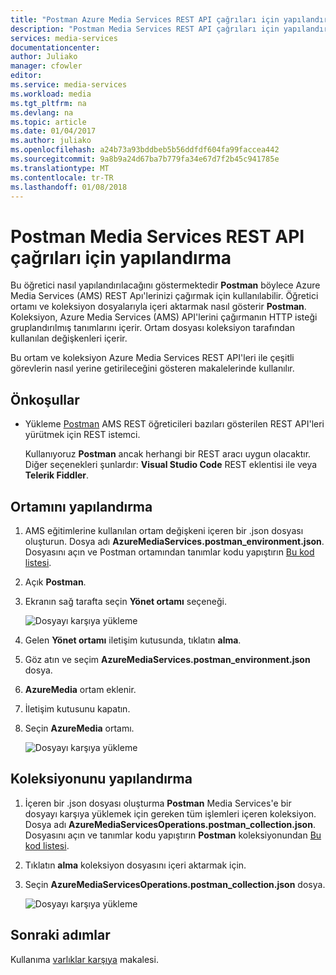 ```yaml
---
title: "Postman Azure Media Services REST API çağrıları için yapılandırma"
description: "Postman Media Services REST API çağrıları için yapılandırmayı öğrenin."
services: media-services
documentationcenter: 
author: Juliako
manager: cfowler
editor: 
ms.service: media-services
ms.workload: media
ms.tgt_pltfrm: na
ms.devlang: na
ms.topic: article
ms.date: 01/04/2017
ms.author: juliako
ms.openlocfilehash: a24b73a93bddbeb5b56ddfdf604fa99faccea442
ms.sourcegitcommit: 9a8b9a24d67ba7b779fa34e67d7f2b45c941785e
ms.translationtype: MT
ms.contentlocale: tr-TR
ms.lasthandoff: 01/08/2018
---
```

# <a name="configure-postman-for-media-services-rest-api-calls"></a>Postman Media Services REST API çağrıları için yapılandırma

Bu öğretici nasıl yapılandırılacağını göstermektedir **Postman** böylece Azure Media Services (AMS) REST Apı'lerinizi çağırmak için kullanılabilir. Öğretici ortamı ve koleksiyon dosyalarıyla içeri aktarmak nasıl gösterir **Postman**. Koleksiyon, Azure Media Services (AMS) API'lerini çağırmanın HTTP isteği gruplandırılmış tanımlarını içerir. Ortam dosyası koleksiyon tarafından kullanılan değişkenleri içerir.

Bu ortam ve koleksiyon Azure Media Services REST API'leri ile çeşitli görevlerin nasıl yerine getirileceğini gösteren makalelerinde kullanılır.

## <a name="prerequisites"></a>Önkoşullar

- Yükleme [Postman](https://www.getpostman.com/) AMS REST öğreticileri bazıları gösterilen REST API'leri yürütmek için REST istemci. 

    Kullanıyoruz **Postman** ancak herhangi bir REST aracı uygun olacaktır. Diğer seçenekleri şunlardır: **Visual Studio Code** REST eklentisi ile veya **Telerik Fiddler**. 

## <a name="configure-the-environment"></a>Ortamını yapılandırma 

1. AMS eğitimlerine kullanılan ortam değişkeni içeren bir .json dosyası oluşturun. Dosya adı **AzureMediaServices.postman_environment.json**. Dosyasını açın ve Postman ortamından tanımlar kodu yapıştırın [Bu kod listesi](postman-environment.md). 
2. Açık **Postman**.
3. Ekranın sağ tarafta seçin **Yönet ortamı** seçeneği.

    ![Dosyayı karşıya yükleme](./media/media-services-rest-upload-files/postman-create-env.png)
4. Gelen **Yönet ortamı** iletişim kutusunda, tıklatın **alma**.
5. Göz atın ve seçim **AzureMediaServices.postman_environment.json** dosya.
6. **AzureMedia** ortam eklenir.
7. İletişim kutusunu kapatın.
8. Seçin **AzureMedia** ortamı.

    ![Dosyayı karşıya yükleme](./media/media-services-rest-upload-files/postman-choose-env.png)

## <a name="configure-the-collection"></a>Koleksiyonunu yapılandırma

1. İçeren bir .json dosyası oluşturma **Postman** Media Services'e bir dosyayı karşıya yüklemek için gereken tüm işlemleri içeren koleksiyon. Dosya adı **AzureMediaServicesOperations.postman_collection.json**. Dosyasını açın ve tanımlar kodu yapıştırın **Postman** koleksiyonundan [Bu kod listesi](postman-collection.md).
2. Tıklatın **alma** koleksiyon dosyasını içeri aktarmak için.
3. Seçin **AzureMediaServicesOperations.postman_collection.json** dosya.

    ![Dosyayı karşıya yükleme](./media/media-services-rest-upload-files/postman-import-collection.png)

## <a name="next-steps"></a>Sonraki adımlar

Kullanıma [varlıklar karşıya](media-services-rest-upload-files.md) makalesi.  
